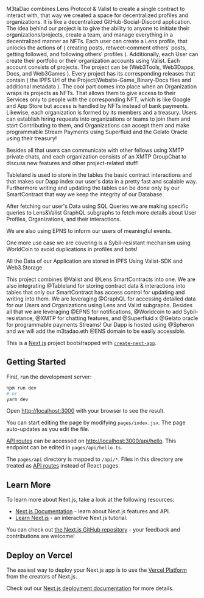 M3taDao combines Lens Protocol & Valist to create a single contract to interact with, that way we created a space for decentralized profiles and organizations. It is like a decentralized GitHub-Social-Discord application. The idea behind our project is to give the ability to anyone to initiate their organizations/projects, create a team, and manage everything in a decentralized manner as NFTs. Each user can create a Lens profile, that unlocks the actions of ( creating posts, retweet-comment others' posts, getting followed, and following others' profiles ). Additionally, each User can create their portfolio or their organization accounts using Valist. Each account consists of projects. The project can be (Web3Tools, Web3Dapps, Docs, and Web3Games ). Every project has its corresponding releases that contain ( the IPFS Url of the Project(Website-Game_Binary-Docs files and additional metadata ). The cool part comes into place when an Organization wraps its projects as NFTs. That allows them to give access to their Services only to people with the corresponding NFT, which is like Google and App Store but access is handled by NFTs instead of bank payments. Likewise, each organization is formed by its members and a treasury. Users can establish hiring requests into organizations or teams to join them and start Contributing to them, and Organizations can accept them and make programmable Stream Payments using Superfluid and the Gelato Oracle using their treasury!

Besides all that users can communicate with other fellows using XMTP private chats, and each organization consists of an XMTP GroupChat to discuss new features and other project-related stuff!

Tableland is used to store in the tables the basic contract interactions and that makes our Dapp index our user's data in a pretty fast and scalable way. Furthermore writing and updating the tables can be done only by our SmartContract that way we keep the integrity of our Database.

After fetching our user's Data using SQL Queries we are making specific queries to Lens&Valist GraphQL subgraphs to fetch more details about User Profiles, Organizations, and their interactions.

We are also using EPNS to inform our users of meaningful events.

One more use case we are covering is a Sybil-resistant mechanism using WorldCoin to avoid duplications in profiles and bots!

All the Data of our Application are stored in IPFS Using Valist-SDK and Web3.Storage.




This project combines @Valist and @Lens SmartContracts into one. We are also integrating @Tableland for storing contract data & interactions into tables that only our SmartContract has access control for updating and writing into them. We are leveraging @GraphQL for accessing detailed data for our Users and Organizations using Lens and Valist subgraphs. Besides all that we are leveraging @EPNS for notifications, @Worldcoin to add Sybil-resistance, @XMTP for chatting features, and @Superfluid x @Gelato oracle for programmable payments Streams! Our Dapp is hosted using @Spheron and we will add the m3tadao.eth @ENS domain to be easily accessible.






This is a [Next.js](https://nextjs.org/) project bootstrapped with [`create-next-app`](https://github.com/vercel/next.js/tree/canary/packages/create-next-app).

## Getting Started

First, run the development server:

```bash
npm run dev
# or
yarn dev
```

Open [http://localhost:3000](http://localhost:3000) with your browser to see the result.

You can start editing the page by modifying `pages/index.jsx`. The page auto-updates as you edit the file.

[API routes](https://nextjs.org/docs/api-routes/introduction) can be accessed on [http://localhost:3000/api/hello](http://localhost:3000/api/hello). This endpoint can be edited in `pages/api/hello.ts`.

The `pages/api` directory is mapped to `/api/*`. Files in this directory are treated as [API routes](https://nextjs.org/docs/api-routes/introduction) instead of React pages.

## Learn More

To learn more about Next.js, take a look at the following resources:

- [Next.js Documentation](https://nextjs.org/docs) - learn about Next.js features and API.
- [Learn Next.js](https://nextjs.org/learn) - an interactive Next.js tutorial.

You can check out [the Next.js GitHub repository](https://github.com/vercel/next.js/) - your feedback and contributions are welcome!

## Deploy on Vercel

The easiest way to deploy your Next.js app is to use the [Vercel Platform](https://vercel.com/new?utm_medium=default-template&filter=next.js&utm_source=create-next-app&utm_campaign=create-next-app-readme) from the creators of Next.js.

Check out our [Next.js deployment documentation](https://nextjs.org/docs/deployment) for more details.

